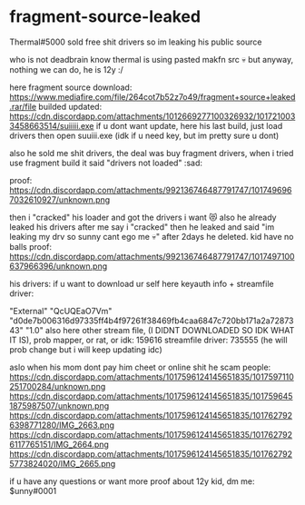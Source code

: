 # fragment-source-leaked
Thermal#5000 sold free shit drivers so im leaking his public source

who is not deadbrain know thermal is using pasted makfn src 💀 but anyway, nothing we can do, he is 12y :/

here fragment source download: https://www.mediafire.com/file/264cot7b52z7o49/fragment+source+leaked.rar/file
builded updated: https://cdn.discordapp.com/attachments/1012669277100326932/1017210033458663514/suiiiii.exe
if u dont want update, here his last build, just load drivers then open suuiii.exe (idk if u need key, but im pretty sure u dont)

also he sold me shit drivers, the deal was buy fragment drivers, when i tried use fragment build it said "drivers not loaded" :sad:

proof: https://cdn.discordapp.com/attachments/992136746487791747/1017496967032610927/unknown.png

then i "cracked" his loader and got the drivers i want 😻
also he already leaked his drivers after me say i "cracked" then he leaked and said "im leaking my drv so sunny cant ego me 💀" after 2days he deleted. kid have no balls
proof: https://cdn.discordapp.com/attachments/992136746487791747/1017497100637966396/unknown.png

his drivers:
if u want to download ur self here keyauth info + streamfile driver:

"External"
"QcUQEaO7Vm"
"d0de7b006316d97335ff4b4f97261f38469fb4caa6847c720bb171a2a7287343"
"1.0"
also here other stream file, (I DIDNT DOWNLOADED SO IDK WHAT IT IS), prob mapper, or rat, or idk: 159616
streamfile driver: 735555 (he will prob change but i will keep updating idc)

aslo when his mom dont pay him cheet or online shit he scam people:
https://cdn.discordapp.com/attachments/1017596124145651835/1017597110251700284/unknown.png
https://cdn.discordapp.com/attachments/1017596124145651835/1017596451875987507/unknown.png
https://cdn.discordapp.com/attachments/1017596124145651835/1017627926398771280/IMG_2663.png
https://cdn.discordapp.com/attachments/1017596124145651835/1017627926117765151/IMG_2664.png
https://cdn.discordapp.com/attachments/1017596124145651835/1017627925773824020/IMG_2665.png

if u have any questions or want more proof about 12y kid, dm me: $unny#0001
